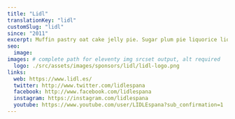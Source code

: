 ```yaml
---
title: "Lidl"
translationKey: "lidl"
customSlug: "lidl"
since: "2011"
excerpt: Muffin pastry oat cake jelly pie. Sugar plum pie liquorice liquorice cookie cotton candy croissant. Powder tart jelly beans donut chocolate bar. Apple pie pudding chocolate bar sweet cheesecake soufflé.
seo:
  image:
images: # complete path for eleventy img srcset output, alt required
  logo: ./src/assets/images/sponsors/lidl/lidl-logo.png
links:
  web: https://www.lidl.es/
  twitter: http://www.twitter.com/lidlespana
  facebook: http://www.facebook.com/lidlespana
  instagram: https://instagram.com/lidlespana
  youtube: https://www.youtube.com/user/LIDLEspana?sub_confirmation=1
---
```

